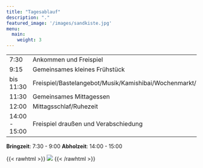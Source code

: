 ```yaml
---
title: "Tagesablauf"
description: "."
featured_image: '/images/sandkiste.jpg'
menu:
  main:
    weight: 3
---
```



|                   |                                                                 |
| ------------------|-----------------------------------------------------------------|
| 7:30 	 	        | Ankommen und Freispiel                                          |
| 9:15		        | Gemeinsames kleines Frühstück                                   |
| bis 11:30	        | Freispiel/Bastelangebot/Musik/Kamishibai/Wochenmarkt/Spielplatz |
| 11:30		        | Gemeinsames Mittagessen                                         |
| 12:00		        | Mittagsschlaf/Ruhezeit                                          |
| 14:00 - 15:00  	| Freispiel draußen und Verabschiedung                            |

**Bringzeit**: 	7:30 - 9:00
**Abholzeit**:   	14:00 - 15:00

{{< rawhtml >}}
<img src="/images/snack.jpg" class="br4 w5 -eft-1">
{{< /rawhtml >}}
